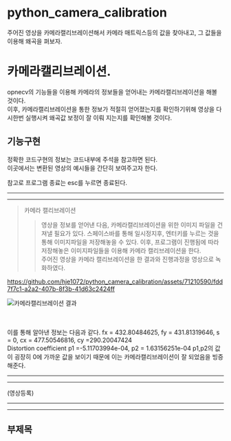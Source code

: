 # python_camera_calibration
주어진 영상을 카메라캘리브레이션해서 카메라 매트릭스등의 값을 찾아내고, 그 값들을 이용해 왜곡을 펴보자.

카메라캘리브레이션.
============================
opnecv의 기능들을 이용해 카메라의 정보들을 얻어내는 카메라캘리브레이션을 해볼 것이다.<br/>
이후, 카메라캘리브레이션을 통한 정보가 적절히 얻어졌는지를 확인하기위해 영상을 다시한번 실행시켜 왜곡값 보정이 잘 이뤄 지는지를 확인해볼 것이다.<br/>


기능구현
--------------------------
정확한 코드구현의 정보는 코드내부에 주석을 참고하면 된다. <br/>
이곳에서는 변환된 영상의 예시들을 간단히 보여주고자 한다. <br/>

  참고로 프로그램 종료는 esc를 누르면 종료된다. 
* * *
* * *
>카메라 캘리브레이션
>  > 영상을 정보를 얻어낸 다음, 카메라캘리브레이션을 위한 이미지 파일을 건져낼 필요가 있다.
>  > 스페이스바를 통해 일시정지후, 엔터키를 누르는 것을 통해 이미지파일을 저장해놓을 수 있다.
>  > 이후, 프로그램이 진행됨에 따라 저장해놓은 이미지파일들을 이용해 카메라 캘리브레이션을 한다. <br/>
>  > 주어진 영상을 카메라 캘리브레이션을 한 결과와 진행과정을 영상으로 녹화하였다.



https://github.com/hje1072/python_camera_calibration/assets/71210590/fdd7f7c1-a2a2-407b-8f3b-41d63c2424ff


![카메라캘리브레이션 결과](https://github.com/hje1072/python_camera_calibration/assets/71210590/34e9cdf6-69df-45d6-9a54-ac15beaaa62b)

<br/><br/>
이를 통해 알아낸 정보는 다음과 같다.
fx = 432.80484625, fy = 431.81319646, s = 0, cx = 477.50546816, cy =290.20047424 <br/>
 Distortion coefficient p1 =-5.11703994e-04, p2 = 1.63156251e-04
p1,p2의 값이 굉장히 0에 가까운 값을 보이기 때문에 이는 카메라캘리브레이션이 잘 되었음을 빙증해준다.
 
* * *
* * *
>
>  >  

(영상등록)


* * *
* * *
부제목
--------------------------


 


